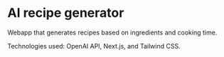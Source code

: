 # AI recipe generator
Webapp that generates recipes based on ingredients and cooking time. 

Technologies used: OpenAI API, Next.js, and Tailwind CSS.

